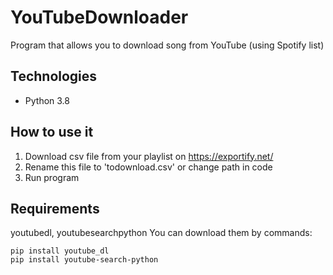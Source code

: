 # YouTubeDownloader
Program that allows you to download song from YouTube (using Spotify list)

## Technologies
* Python 3.8

## How to use it
1. Download csv file from your playlist on https://exportify.net/
2. Rename this file to 'todownload.csv' or change path in code
3. Run program

## Requirements
youtubedl, youtubesearchpython
You can download them by commands:
```
pip install youtube_dl
pip install youtube-search-python
```
